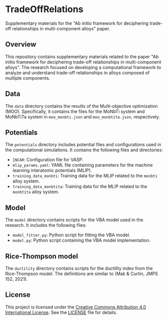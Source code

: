 # TradeOffRelations

Supplementary materials for the "Ab initio framework for deciphering trade-off relationships in multi-component alloys" paper.

## Overview

This repository contains supplementary materials related to the paper
"Ab initio framework for deciphering trade-off relationships in multi-component alloys". The research focused
on developing a computational framework to analyze and understand trade-off 
relationships in alloys composed of multiple components.

## Data

The `data` directory contains the results of the Multi-objective optimization (MOO). Specifically, it contains the
files for the MoNbTi system and MoNbTiTa system in `moo_monbti.json` and `moo_monbtita.json`, respectively.

## Potentials

The `potentials` directory includes potential files and configurations used in the computational simulations. It 
contains the following files and directories:
- `INCAR`: Configuration file for VASP.
- `mlip_params.yaml`: YAML file containing parameters for the machine learning interatomic potentials (MLIP).
- `training_data_monbti`: Training data for the MLIP related to the `monbti` alloy system.
- `training_data_monbtita`: Training data for the MLIP related to the `monbtita` alloy system.

## Model

The `model` directory contains scripts for the VBA model used in the research. It includes the following files:
- `model_fitter.py`: Python script for fitting the VBA model.
- `model.py`: Python script containing the VBA model implementation.

## Rice-Thompson model

The `ductility` directory contains scripts for the ductility index from the Rice-Thompson model. The definitions are
similar to (Mak & Curtin, JMPS 152, 2021).

## License

This project is licensed under the [Creative Commons Attribution 4.0 International License](https://creativecommons.org/licenses/by/4.0/). See the [LICENSE](LICENSE) file for details.

